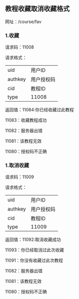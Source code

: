 ## 教程收藏取消收藏格式

网址：/course/fav

### 1.收藏

请求码：11008

请求格式：

|         |       |
| ------- | ----- |
| uid     | 用户ID  |
| authkey | 用户授权码 |
| cid     | 教程ID  |
| type    | 11008 |

返回值：11084:你已经收藏过此教程

11083：收藏教程成功

11082：服务器出错

11081：该教程无效

11080：授权码不正确



### 1.取消收藏

请求码：11009

请求格式：

|         |       |
| ------- | ----- |
| uid     | 用户ID  |
| authkey | 用户授权码 |
| cid     | 教程ID  |
| type    | 11009 |

返回值：11092:取消收藏成功

11093：你已经取消过此次收藏

11091：你没有收藏过此次教程

11082：服务器出错

11081：该教程无效

11080：授权码不正确